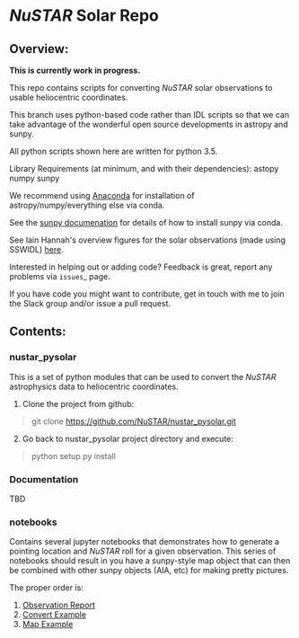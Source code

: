 # *NuSTAR* Solar Repo

## Overview:

**This is currently work in progress.**

This repo contains scripts for converting *NuSTAR* solar observations to usable heliocentric coordinates.

This branch uses python-based code rather than IDL scripts so that we can take advantage of the wonderful open source developments in astropy and sunpy.

All python scripts shown here are written for python 3.5.

Library Requirements (at minimum, and with their dependencies):
  astopy
  numpy
  sunpy

We recommend using [Anaconda](https://www.continuum.io/downloads) for installation of astropy/numpy/everything else via conda.

See the [sunpy documenation](http://sunpy.org) for details of how to install sunpy via conda.

See Iain Hannah's overview figures for the solar observations (made using SSWIDL) [here](http://ianan.github.io/nsigh_all/).

Interested in helping out or adding code? Feedback is great, report any problems via  `issues`_ page.

If you have code you might want to contribute, get in touch with me to join the Slack group and/or issue a pull request.

## Contents: 

### nustar_pysolar

This is a set of python modules that can be used to convert the *NuSTAR* astrophysics data to heliocentric coordinates.

1. Clone the project from github:

>    git clone https://github.com/NuSTAR/nustar_pysolar.git

2. Go back to nustar_pysolar project directory and execute:

>    python setup.py install


### Documentation

TBD

### notebooks

Contains several jupyter notebooks that demonstrates how to generate a pointing location and *NuSTAR* roll for a given observation. This series of notebooks should result in you have a sunpy-style map object that can then be combined with other sunpy objects (AIA, etc) for making pretty pictures.

The proper order is:

1. [Observation Report](notebooks/Observation_Report.ipynb)
2. [Convert Example](notebooks/Convert_Example.ipynb)
3. [Map Example](notebooks/Map_Example.ipynb)






